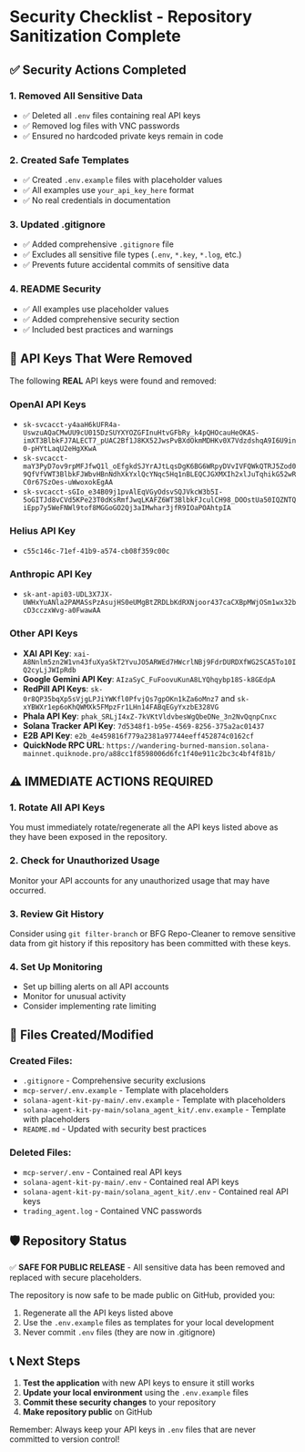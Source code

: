 # Security Checklist - Repository Sanitization Complete

## ✅ Security Actions Completed

### 1. **Removed All Sensitive Data**
- ✅ Deleted all `.env` files containing real API keys
- ✅ Removed log files with VNC passwords
- ✅ Ensured no hardcoded private keys remain in code

### 2. **Created Safe Templates**
- ✅ Created `.env.example` files with placeholder values
- ✅ All examples use `your_api_key_here` format
- ✅ No real credentials in documentation

### 3. **Updated .gitignore**
- ✅ Added comprehensive `.gitignore` file
- ✅ Excludes all sensitive file types (`.env`, `*.key`, `*.log`, etc.)
- ✅ Prevents future accidental commits of sensitive data

### 4. **README Security**
- ✅ All examples use placeholder values
- ✅ Added comprehensive security section
- ✅ Included best practices and warnings

## 🔐 API Keys That Were Removed

The following **REAL** API keys were found and removed:

### OpenAI API Keys
- `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`
- `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`
- `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`

### Helius API Key
- `c55c146c-71ef-41b9-a574-cb08f359c00c`

### Anthropic API Key
- `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`

### Other API Keys
- **XAI API Key**: `xai-A8Nnlm5zn2W1vn43fuXyaSkT2YvuJO5ARWEd7HWcrlNBj9FdrDURDXfWG2SCA5To10IQ2cyLjJWIpRdb`
- **Google Gemini API Key**: `AIzaSyC_FuFoovuKunA8LYQhqybp18S-k8GEdpA`
- **RedPill API Keys**: `sk-0r8QP35bqXp5sVjgLPJiYWKfl0PfvjQs7gpOKn1kZa6oMnz7` and `sk-xYBWXr1ep6oKhQWMXk5FMpzFr1LHn14FABqEGyYxzbE328VG`
- **Phala API Key**: `phak_SRLjI4xZ-7kVKtVldvbesWgQbeDNe_3n2NvQqnpCnxc`
- **Solana Tracker API Key**: `7d5348f1-b95e-4569-8256-375a2ac01437`
- **E2B API Key**: `e2b_4e459816f779a2381a97744eeff452874c0162cf`
- **QuickNode RPC URL**: `https://wandering-burned-mansion.solana-mainnet.quiknode.pro/a88cc1f8598006d6fc1f40e911c2bc3c4bf4f81b/`

## ⚠️ IMMEDIATE ACTIONS REQUIRED

### 1. **Rotate All API Keys**
You must immediately rotate/regenerate all the API keys listed above as they have been exposed in the repository.

### 2. **Check for Unauthorized Usage**
Monitor your API accounts for any unauthorized usage that may have occurred.

### 3. **Review Git History**
Consider using `git filter-branch` or BFG Repo-Cleaner to remove sensitive data from git history if this repository has been committed with these keys.

### 4. **Set Up Monitoring**
- Set up billing alerts on all API accounts
- Monitor for unusual activity
- Consider implementing rate limiting

## 📝 Files Created/Modified

### Created Files:
- `.gitignore` - Comprehensive security exclusions
- `mcp-server/.env.example` - Template with placeholders
- `solana-agent-kit-py-main/.env.example` - Template with placeholders
- `solana-agent-kit-py-main/solana_agent_kit/.env.example` - Template with placeholders
- `README.md` - Updated with security best practices

### Deleted Files:
- `mcp-server/.env` - Contained real API keys
- `solana-agent-kit-py-main/.env` - Contained real API keys
- `solana-agent-kit-py-main/solana_agent_kit/.env` - Contained real API keys
- `trading_agent.log` - Contained VNC passwords

## 🛡️ Repository Status

✅ **SAFE FOR PUBLIC RELEASE** - All sensitive data has been removed and replaced with secure placeholders.

The repository is now safe to be made public on GitHub, provided you:
1. Regenerate all the API keys listed above
2. Use the `.env.example` files as templates for your local development
3. Never commit `.env` files (they are now in .gitignore)

## 📞 Next Steps

1. **Test the application** with new API keys to ensure it still works
2. **Update your local environment** using the `.env.example` files
3. **Commit these security changes** to your repository
4. **Make repository public** on GitHub

Remember: Always keep your API keys in `.env` files that are never committed to version control!